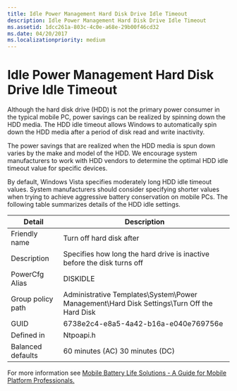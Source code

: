 ```yaml
---
title: Idle Power Management Hard Disk Drive Idle Timeout
description: Idle Power Management Hard Disk Drive Idle Timeout
ms.assetid: 1dcc261a-803c-4c0e-a68e-29b00f46cd32
ms.date: 04/20/2017
ms.localizationpriority: medium
---
```


# Idle Power Management Hard Disk Drive Idle Timeout

Although the hard disk drive (HDD) is not the primary power consumer in the typical mobile PC, power savings can be realized by spinning down the HDD media. The HDD idle timeout allows Windows to automatically spin down the HDD media after a period of disk read and write inactivity.

The power savings that are realized when the HDD media is spun down varies by the make and model of the HDD. We encourage system manufacturers to work with HDD vendors to determine the optimal HDD idle timeout value for specific devices.

By default, Windows Vista specifies moderately long HDD idle timeout values. System manufacturers should consider specifying shorter values when trying to achieve aggressive battery conservation on mobile PCs. The following table summarizes details of the HDD idle settings.

| Detail | Description |
| ------ | ----------- |
| Friendly name     | Turn off hard disk after |
| Description       | Specifies how long the hard drive is inactive before the disk turns off |
| PowerCfg Alias    | DISKIDLE |
| Group policy path | Administrative Templates\System\Power Management\Hard Disk Settings\Turn Off the Hard Disk |
| GUID              | 6738e2c4-e8a5-4a42-b16a-e040e769756e |
| Defined in        | Ntpoapi.h |
| Balanced defaults | 60 minutes (AC) 30 minutes (DC) |

For more information see [Mobile Battery Life Solutions - A Guide for Mobile Platform Professionals.](https://go.microsoft.com/fwlink/p/?linkid=144534)
